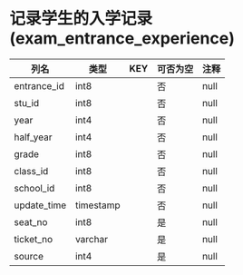 # 记录学生的入学记录(exam_entrance_experience)
| 列名   | 类型   | KEY  | 可否为空 | 注释   |
| ---- | ---- | ---- | ---- | ---- |
|entrance_id|int8||否|null|
|stu_id|int8||否|null|
|year|int4||否|null|
|half_year|int4||否|null|
|grade|int8||否|null|
|class_id|int8||否|null|
|school_id|int8||否|null|
|update_time|timestamp||否|null|
|seat_no|int8||是|null|
|ticket_no|varchar||是|null|
|source|int4||是|null|
